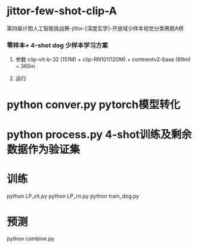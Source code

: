 # jittor-few-shot-clip-A
第四届计图人工智能挑战赛-jittor-[深度玄学]-开放域少样本视觉分类赛题A榜

### 零样本+ 4-shot dog 少样本学习方案
1. 参数
clip-vit-b-32 (151M) + clip-RN101(120M) + contnextv2-base (89m)  ~ 360m

2. 运行
# python conver.py pytorch模型转化 
# python process.py 4-shot训练及剩余数据作为验证集

# 训练
python LP_vit.py
python LP_rn.py
python train_dog.py

# 预测
python combine.py

